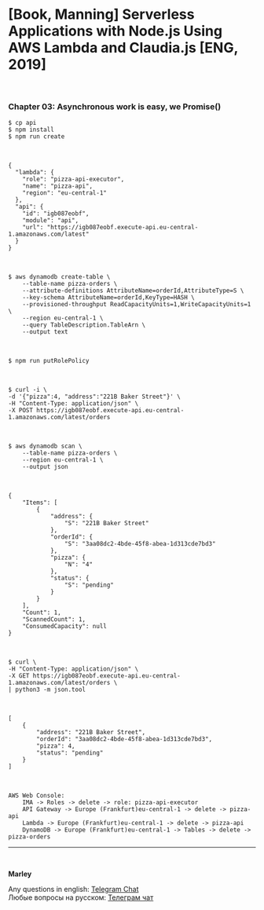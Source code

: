 # [Book, Manning] Serverless Applications with Node.js Using AWS Lambda and Claudia.js [ENG, 2019]

<br/>

### Chapter 03: Asynchronous work is easy, we Promise()

    $ cp api
    $ npm install
    $ npm run create

<br/>

```
{
  "lambda": {
    "role": "pizza-api-executor",
    "name": "pizza-api",
    "region": "eu-central-1"
  },
  "api": {
    "id": "igb087eobf",
    "module": "api",
    "url": "https://igb087eobf.execute-api.eu-central-1.amazonaws.com/latest"
  }
}
```

<br/>

    $ aws dynamodb create-table \
        --table-name pizza-orders \
        --attribute-definitions AttributeName=orderId,AttributeType=S \
        --key-schema AttributeName=orderId,KeyType=HASH \
        --provisioned-throughput ReadCapacityUnits=1,WriteCapacityUnits=1 \
        --region eu-central-1 \
        --query TableDescription.TableArn \
        --output text

<br/>

    $ npm run putRolePolicy

<br/>

    $ curl -i \
    -d '{"pizza":4, "address":"221B Baker Street"}' \
    -H "Content-Type: application/json" \
    -X POST https://igb087eobf.execute-api.eu-central-1.amazonaws.com/latest/orders

<br/>

    $ aws dynamodb scan \
        --table-name pizza-orders \
        --region eu-central-1 \
        --output json

<br/>

```
{
    "Items": [
        {
            "address": {
                "S": "221B Baker Street"
            },
            "orderId": {
                "S": "3aa08dc2-4bde-45f8-abea-1d313cde7bd3"
            },
            "pizza": {
                "N": "4"
            },
            "status": {
                "S": "pending"
            }
        }
    ],
    "Count": 1,
    "ScannedCount": 1,
    "ConsumedCapacity": null
}

```

<br/>

    $ curl \
    -H "Content-Type: application/json" \
    -X GET https://igb087eobf.execute-api.eu-central-1.amazonaws.com/latest/orders \
    | python3 -m json.tool

<br/>

```
[
    {
        "address": "221B Baker Street",
        "orderId": "3aa08dc2-4bde-45f8-abea-1d313cde7bd3",
        "pizza": 4,
        "status": "pending"
    }
]
```

<br/>

```
AWS Web Console:
    IMA -> Roles -> delete -> role: pizza-api-executor
    API Gateway -> Europe (Frankfurt)eu-central-1 -> delete -> pizza-api
    Lambda -> Europe (Frankfurt)eu-central-1 -> delete -> pizza-api
    DynamoDB -> Europe (Frankfurt)eu-central-1 -> Tables -> delete -> pizza-orders

```

---

<br/>

**Marley**

Any questions in english: <a href="https://jsdev.org/chat/">Telegram Chat</a>  
Любые вопросы на русском: <a href="https://jsdev.ru/chat/">Телеграм чат</a>

